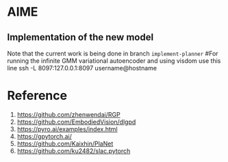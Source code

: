 # AIME
## Implementation of the new model
Note that the current work is being done in branch `implement-planner`
#For running the infinite GMM variational autoencoder and using visdom use this line 
ssh -L 8097:127.0.0.1:8097 username@hostname
 
# Reference
1. https://github.com/zhenwendai/RGP
2. https://github.com/EmbodiedVision/dlgpd
3. https://pyro.ai/examples/index.html
4. https://gpytorch.ai/
5. https://github.com/Kaixhin/PlaNet
6. https://github.com/ku2482/slac.pytorch
